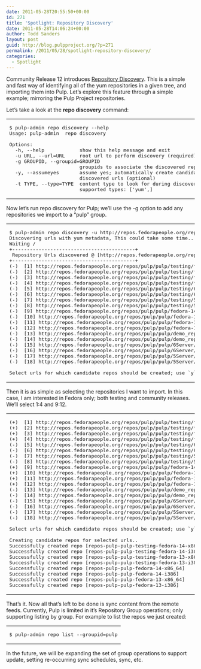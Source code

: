 ```yaml
---
date: 2011-05-28T20:55:50+00:00
id: 271
title: 'Spotlight: Repository Discovery'
date: 2011-05-28T14:06:24+00:00
author: Todd Sanders
layout: post
guid: http://blog.pulpproject.org/?p=271
permalink: /2011/05/28/spotlight-repository-discovery/
categories:
  - Spotlight
---
```

<!-- more -->
Community Release 12 introduces [Repository Discovery](http://pulpproject.org/ug/UGRepo.html#discovery). This is a simple and fast way of identifying all of the yum repositories in a given tree, and importing them into Pulp. Let&#8217;s explore this feature through a simple example; mirroring the Pulp Project repositories.

Let&#8217;s take a look at the **repo discovery** command:

<div class="wp_syntax">
  <table>
    <tr>
      <td class="code">
        <pre class="none" style="font-family:monospace;">$ pulp-admin repo discovery --help
Usage: pulp-admin  repo discovery 
&nbsp;
Options:
  -h, --help            show this help message and exit
  -u URL, --url=URL     root url to perform discovery (required)
  -g GROUPID, --groupid=GROUPID
                        groupids to associate the discovered repos (optional)
  -y, --assumeyes       assume yes; automatically create candidate repos for
                        discovered urls (optional)
  -t TYPE, --type=TYPE  content type to look for during discovery(required);
                        supported types: ['yum',]</pre>
      </td>
    </tr>
  </table>
</div>

Now let&#8217;s run repo discovery for Pulp; we&#8217;ll use the -g option to add any repositories we import to a &#8220;pulp&#8221; group.

<div class="wp_syntax">
  <table>
    <tr>
      <td class="code">
        <pre class="none" style="font-family:monospace;">$ pulp-admin repo discovery -u http://repos.fedorapeople.org/repos/pulp/ -g pulp -t yum
Discovering urls with yum metadata, This could take some time...
Waiting /
+------------------------------------------+
 Repository Urls discovered @ [http://repos.fedorapeople.org/repos/pulp/]
+------------------------------------------+
(-)  [1] http://repos.fedorapeople.org/repos/pulp/pulp/testing/fedora-14/x86_64
(-)  [2] http://repos.fedorapeople.org/repos/pulp/pulp/testing/fedora-14/i386
(-)  [3] http://repos.fedorapeople.org/repos/pulp/pulp/testing/fedora-13/x86_64
(-)  [4] http://repos.fedorapeople.org/repos/pulp/pulp/testing/fedora-13/i386
(-)  [5] http://repos.fedorapeople.org/repos/pulp/pulp/testing/6Server/x86_64
(-)  [6] http://repos.fedorapeople.org/repos/pulp/pulp/testing/6Server/i386
(-)  [7] http://repos.fedorapeople.org/repos/pulp/pulp/testing/5Server/x86_64
(-)  [8] http://repos.fedorapeople.org/repos/pulp/pulp/testing/5Server/i386
(-)  [9] http://repos.fedorapeople.org/repos/pulp/pulp/fedora-14/x86_64
(-)  [10] http://repos.fedorapeople.org/repos/pulp/pulp/fedora-14/i386
(-)  [11] http://repos.fedorapeople.org/repos/pulp/pulp/fedora-13/x86_64
(-)  [12] http://repos.fedorapeople.org/repos/pulp/pulp/fedora-13/i386
(-)  [13] http://repos.fedorapeople.org/repos/pulp/pulp/demo_repos/test_bandwidth_repo_smaller
(-)  [14] http://repos.fedorapeople.org/repos/pulp/pulp/demo_repos/test_bandwidth_repo
(-)  [15] http://repos.fedorapeople.org/repos/pulp/pulp/6Server/x86_64
(-)  [16] http://repos.fedorapeople.org/repos/pulp/pulp/6Server/i386
(-)  [17] http://repos.fedorapeople.org/repos/pulp/pulp/5Server/x86_64
(-)  [18] http://repos.fedorapeople.org/repos/pulp/pulp/5Server/i386
&nbsp;
Select urls for which candidate repos should be created; use `y` to confirm (h for help):</pre>
      </td>
    </tr>
  </table>
</div>

Then it is as simple as selecting the repositories I want to import. In this case, I am interested in Fedora only; both testing and community releases. We&#8217;ll select 1:4 and 9:12.

<div class="wp_syntax">
  <table>
    <tr>
      <td class="code">
        <pre class="none" style="font-family:monospace;">(+)  [1] http://repos.fedorapeople.org/repos/pulp/pulp/testing/fedora-14/x86_64
(+)  [2] http://repos.fedorapeople.org/repos/pulp/pulp/testing/fedora-14/i386
(+)  [3] http://repos.fedorapeople.org/repos/pulp/pulp/testing/fedora-13/x86_64
(+)  [4] http://repos.fedorapeople.org/repos/pulp/pulp/testing/fedora-13/i386
(-)  [5] http://repos.fedorapeople.org/repos/pulp/pulp/testing/6Server/x86_64
(-)  [6] http://repos.fedorapeople.org/repos/pulp/pulp/testing/6Server/i386
(-)  [7] http://repos.fedorapeople.org/repos/pulp/pulp/testing/5Server/x86_64
(-)  [8] http://repos.fedorapeople.org/repos/pulp/pulp/testing/5Server/i386
(+)  [9] http://repos.fedorapeople.org/repos/pulp/pulp/fedora-14/x86_64
(+)  [10] http://repos.fedorapeople.org/repos/pulp/pulp/fedora-14/i386
(+)  [11] http://repos.fedorapeople.org/repos/pulp/pulp/fedora-13/x86_64
(+)  [12] http://repos.fedorapeople.org/repos/pulp/pulp/fedora-13/i386
(-)  [13] http://repos.fedorapeople.org/repos/pulp/pulp/demo_repos/test_bandwidth_repo_smaller
(-)  [14] http://repos.fedorapeople.org/repos/pulp/pulp/demo_repos/test_bandwidth_repo
(-)  [15] http://repos.fedorapeople.org/repos/pulp/pulp/6Server/x86_64
(-)  [16] http://repos.fedorapeople.org/repos/pulp/pulp/6Server/i386
(-)  [17] http://repos.fedorapeople.org/repos/pulp/pulp/5Server/x86_64
(-)  [18] http://repos.fedorapeople.org/repos/pulp/pulp/5Server/i386
&nbsp;
Select urls for which candidate repos should be created; use `y` to confirm (h for help):y
&nbsp;
Creating candidate repos for selected urls..
Successfully created repo [repos-pulp-pulp-testing-fedora-14-x86_64]
Successfully created repo [repos-pulp-pulp-testing-fedora-14-i386]
Successfully created repo [repos-pulp-pulp-testing-fedora-13-x86_64]
Successfully created repo [repos-pulp-pulp-testing-fedora-13-i386]
Successfully created repo [repos-pulp-pulp-fedora-14-x86_64]
Successfully created repo [repos-pulp-pulp-fedora-14-i386]
Successfully created repo [repos-pulp-pulp-fedora-13-x86_64]
Successfully created repo [repos-pulp-pulp-fedora-13-i386]</pre>
      </td>
    </tr>
  </table>
</div>

That&#8217;s it. Now all that&#8217;s left to be done is sync content from the remote feeds. Currently, Pulp is limited in it&#8217;s Repository Group operations; only supporting listing by group. For example to list the repos we just created:

<div class="wp_syntax">
  <table>
    <tr>
      <td class="code">
        <pre class="none" style="font-family:monospace;">$ pulp-admin repo list --groupid=pulp</pre>
      </td>
    </tr>
  </table>
</div>

In the future, we will be expanding the set of group operations to support update, setting re-occurring sync schedules, sync, etc.